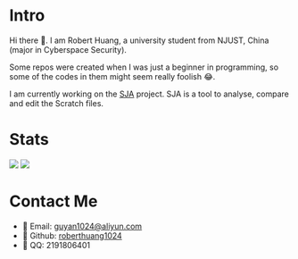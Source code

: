 # Intro 

Hi there 👋. I am Robert Huang, a university student from NJUST, China (major in Cyberspace Security).

Some repos were created when I was just a beginner in programming, so some of the codes in them might seem really foolish 😂.

I am currently working on the [SJA](https://github.com/roberthuang1024/sja-v3) project. SJA is a tool to analyse, compare and edit the Scratch files.

# Stats

![](https://github-readme-stats.vercel.app/api?username=roberthuang1024&show_icons=true&count_private=true)
![](https://github-readme-stats.vercel.app/api/top-langs/?username=roberthuang1024&layout=compact)

# Contact Me
- 📧 Email: [guyan1024@aliyun.com](mailto:guyan1024@aliyun.com)
- 🐙 Github: [roberthuang1024](https://github.com/roberthuang1024)
- 🐧 QQ: 2191806401
